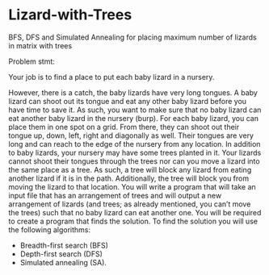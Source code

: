 # Lizard-with-Trees
BFS, DFS and Simulated Annealing for placing maximum number of lizards in matrix with trees

Problem stmt:

Your job is to find a place to put each baby lizard in a nursery.

However, there is a catch, the baby lizards have very long tongues. A baby lizard can shoot out its tongue and eat any other baby lizard before you have time to save it. As such, you want to make sure that no baby lizard can eat another baby lizard in the nursery (burp).
For each baby lizard, you can place them in one spot on a grid. From there, they can shoot out their tongue up, down, left, right and diagonally as well. Their tongues are very long and can reach to the edge of the nursery from any location.
In addition to baby lizards, your nursery may have some trees planted in it. Your lizards cannot shoot their tongues through the trees nor can you move a lizard into the same place as a tree. As such, a tree will block any lizard from eating another lizard if it is in the path. Additionally, the tree will block you from moving the lizard to that location.
You will write a program that will take an input file that has an arrangement of trees and will output a new arrangement of lizards (and trees; as already mentioned, you can’t move the trees) such that no baby lizard can eat another one. You will be required to create a program that finds the solution. To find the solution you will use the following algorithms:
- Breadth-first search (BFS)
- Depth-first search (DFS)
- Simulated annealing (SA).
